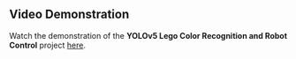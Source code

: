 ## Video Demonstration

Watch the demonstration of the **YOLOv5 Lego Color Recognition and Robot Control** project [here](https://youtu.be/0idIP3sX8TI).

